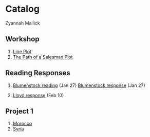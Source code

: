 # Catalog

Zyannah Mallick

## Workshop

1. [Line Plot](https://github.com/ZyannahMallick/workshop/blob/master/plot2.png)
2. [The Path of a Salesman Plot](https://github.com/ZyannahMallick/workshop/blob/master/Challenge_Plot.png)

## Reading Responses
1. [Blumenstock reading](https://www.github.com/adam-p/markdown-here/wiki/Markdown-Cheatsheet) (Jan 27)
   [Blumenstock response](https://github.com/ZyannahMallick/workshop/blob/master/blumenstock.md) (Jan 27)
   
2. [Lloyd response](https://github.com/ZyannahMallick/workshop/blob/master/Lloyd_Response.md) (Feb 10)

## Project 1

1. [Morocco](https://github.com/ZyannahMallick/workshop/blob/master/project1.md)
2. [Syria](https://github.com/ZyannahMallick/workshop/blob/master/syr_pop19_adm2.png)


